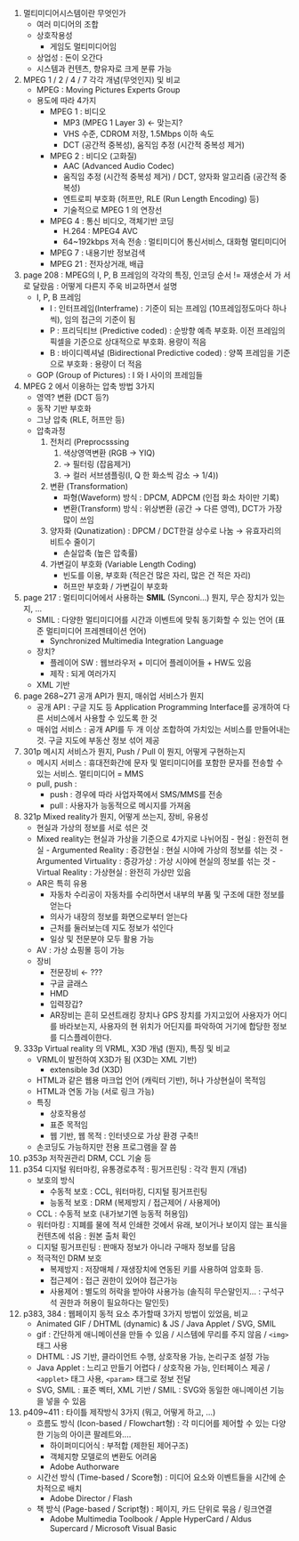 1.	멀티미디어시스템이란 무엇인가
    - 여러 미디어의 조합
    - 상호작용성
        - 게임도 멀티미디어임
    - 상업성 : 돈이 오간다
    - 시스템과 컨텐츠, 향유자로 크게 분류 가능
2.	MPEG 1 / 2 / 4 / 7 각각 개념(무엇인지) 및 비교
    - MPEG : Moving Pictures Experts Group
    - 용도에 따라 4가지
        - MPEG 1 : 비디오
            - MP3 (MPEG 1 Layer 3) ← 맞는지?
            - VHS 수준, CDROM 저장, 1.5Mbps 이하 속도
            - DCT (공간적 중복성), 움직임 추정 (시간적 중복성 제거)
        - MPEG 2 : 비디오 (고화질)
            - AAC (Advanced Audio Codec)
            - 움직임 추정 (시간적 중복성 제거) / DCT, 양자화 알고리즘 (공간적 중복성)
            - 엔트로피 부호화 (허프만, RLE (Run Length Encoding) 등)
            - 기술적으로 MPEG 1 의 연장선
        - MPEG 4 : 통신 비디오, 객체기반 코딩
            - H.264 : MPEG4 AVC
            - 64~192kbps 저속 전송 : 멀티미디어 통신서비스, 대화형 멀티미디어
        - MPEG 7 : 내용기반 정보검색
        - MPEG 21 : 전자상거래, 배급
3.	page 208 : MPEG의 I, P, B 프레임의 각각의 특징, 인코딩 순서 != 재생순서 가 서로 달랐음 : 어떻게 다른지 주욱 비교하면서 설명
    - I, P, B 프레임
        - I : 인터프레임(Interframe) : 기준이 되는 프레임 (10프레임정도마다 하나씩), 임의 접근의 기준이 됨
        - P : 프리딕티브 (Predictive coded) : 순방향 예측 부호화. 이전 프레임의 픽셀을 기준으로 상대적으로 부호화. 용량이 적음
        - B : 바이디렉셔널 (Bidirectional Predictive coded) : 양쪽 프레임을 기준으로 부호화 : 용량이 더 적음
    - GOP (Group of Pictures) : I 와 I 사이의 프레임들
4.	MPEG 2 에서 이용하는 압축 방법 3가지
    - 영역? 변환 (DCT 등?)
    - 동작 기반 부호화
    - 그냥 압축 (RLE, 허프만 등)
    - 압축과정
        1. 전처리 (Preprocsssing
            1. 색상영역변환 (RGB → YIQ)
            2. → 필터링 (잡음제거)
            3. → 컬러 서브샘플링(I, Q 한 화소씩 감소 → 1/4))
        2. 변환 (Transformation)
            - 파형(Waveform) 방식 : DPCM, ADPCM (인접 화소 차이만 기록)
            - 변환(Transform) 방식 : 위상변환 (공간 → 다른 영역), DCT가 가장 많이 쓰임
        3. 양자화 (Qunatization) : DPCM / DCT한걸 상수로 나눔 → 유효자리의 비트수 줄이기
            - 손실압축 (높은 압축률)
        4. 가변길이 부호화 (Variable Length Coding)
            - 빈도를 이용, 부호화 (적은건 많은 자리, 많은 건 적은 자리)
            - 허프만 부호화 / 가변길이 부호화
5.	page 217 : 멀티미디어에서 사용하는 **SMIL** (Synconi...) 뭔지, 무슨 장치가 있는지, ...
    - SMIL : 다양한 멀티미디어를 시간과 이벤트에 맞춰 동기화할 수 있는 언어 (표준 멀티미디어 프레젠테이션 언어)
        - Synchronized Multimedia Integration Language
    - 장치?
        - 플레이어 SW : 웹브라우저 + 미디어 플레이어들 + HW도 있음
        - 제작 : 되게 여러가지
    - XML 기반
6.	page 268~271 공개 API가 뭔지, 매쉬업 서비스가 뭔지
    - 공개 API : 구글 지도 등 Application Programming Interface를 공개하여 다른 서비스에서 사용할 수 있도록 한 것
    - 매쉬업 서비스 : 공개 API를 두 개 이상 조합하여 가치있는 서비스를 만들어내는 것. 구글 지도에 부동산 정보 섞어 제공
7.	301p 메시지 서비스가 뭔지, Push / Pull 이 뭔지, 어떻게 구현하는지
    - 메시지 서비스 : 휴대전화간에 문자 및 멀티미디어를 포함한 문자를 전송할 수 있는 서비스. 멀티미디어 = MMS
    - pull, push :
        - push : 경우에 따라 사업자쪽에서 SMS/MMS를 전송
        - pull : 사용자가 능동적으로 메시지를 가져옴
8.	321p Mixed reality가 뭔지, 어떻게 쓰는지, 장비, 유용성
    - 현실과 가상의 정보를 서로 섞은 것
    - Mixed reality는 현실과 가상을 기준으로 4가지로 나뉘어짐
            - 현실 : 완전히 현실
            - Argumented Reality : 증강현실 : 현실 시야에 가상의 정보를 섞는 것
            - Argumented Virtuality : 증강가상 : 가상 시야에 현실의 정보를 섞는 것
            - Virtual Reality : 가상현실 : 완전히 가상만 있음
    - AR은 특히 유용
        - 자동차 수리공이 자동차를 수리하면서 내부의 부품 및 구조에 대한 정보를 얻는다
        - 의사가 내장의 정보를 화면으로부터 얻는다
        - 근처를 둘러보는데 지도 정보가 섞인다
        - 일상 및 전문분야 모두 활용 가능
    - AV : 가상 쇼핑몰 등이 가능
    - 장비
        - 전문장비 ← ???
        - 구글 글래스
        - HMD
        - 입력장갑?
        - AR장비는 흔히 모션트래킹 장치나 GPS 장치를 가지고있어 사용자가 어디를 바라보는지, 사용자의 현 위치가 어딘지를 파악하여 거기에 합당한 정보를 디스플레이한다.
9.	333p Virtual reality 의 VRML, X3D 개념 (뭔지), 특징 및 비교
    - VRML이 발전하여 X3D가 됨 (X3D는 XML 기반)
        - extensible 3d (X3D)
    - HTML과 같은 웹용 마크업 언어 (캐릭터 기반), 허나 가상현실이 목적임
    - HTML과 연동 가능 (서로 링크 가능)
    - 특징
        - 상호작용성
        - 표준 목적임
        - 웹 기반, 웹 목적 : 인터넷으로 가상 환경 구축!!
    - 손코딩도 가능하지만 전용 프로그램을 잘 씀
10.	p353p 저작권관리 DRM, CCL 기술 등
11.	p354 디지털 워터마킹, 유통경로추적 : 핑거프린팅 : 각각 뭔지 (개념)
    - 보호의 방식
        - 수동적 보호 : CCL, 워터마킹, 디지털 핑거프린팅
        - 능동적 보호 : DRM (복제방지 / 접근제어 / 사용제어)
    - CCL : 수동적 보호 (내가보기엔 능동적 허용임)
    - 워터마킹 : 지폐를 물에 적셔 인쇄한 것에서 유래, 보이거나 보이지 않는 표식을 컨텐츠에 섞음 : 원본 출처 확인
    - 디지털 핑거프린팅 : 판매자 정보가 아니라 구매자 정보를 담음
    - 적극적인 DRM 보호
        - 복제방지 : 저장매체 / 재생장치에 연동된 키를 사용하여 암호화 등.
        - 접근제어 : 접근 권한이 있어야 접근가능
        - 사용제어 : 별도의 허락을 받아야 사용가능 (솔직히 무슨말인지... : 구석구석 권한과 허용이 필요하다는 말인듯)
12.	p383, 384 : 웹페이지 동적 요소 추가할때 3가지 방법이 있었음, 비교
    - Animated GIF / DHTML (dynamic) & JS / Java Applet / SVG, SMIL
    - gif : 간단하게 애니메이션을 만들 수 있음 / 시스템에 무리를 주지 않음 / `<img>` 태그 사용
    - DHTML : JS 기반, 클라이언트 수행, 상호작용 가능, 논리구조 설정 가능
    - Java Applet : 느리고 만들기 어렵다 / 상호작용 가능, 인터페이스 제공 / `<applet>` 태그 사용, `<param>` 태그로 정보 전달
    - SVG, SMIL : 표준 벡터, XML 기반 / SMIL : SVG와 동일한 애니메이션 기능을 넣을 수 있음
13.	p409~411 : 타이틀 제작방식 3가지 (뭐고, 어떻게 하고, ...)
    - 흐름도 방식 (Icon-based / Flowchart형) : 각 미디어를 제어할 수 있는 다양한 기능의 아이콘 팔레트와....
        - 하이퍼미디어식 : 부적합 (제한된 제어구조)
        - 객체지향 모델로의 변환도 어려움
        - Adobe Authorware
    - 시간선 방식 (Time-based / Score형) : 미디어 요소와 이벤트들을 시간에 순차적으로 배치
        - Adobe Director / Flash
    - 책 방식 (Page-based / Script형) : 페이지, 카드 단위로 묶음 / 링크연결
        - Adobe Multimedia Toolbook / Apple HyperCard / Aldus Supercard / Microsoft Visual Basic
